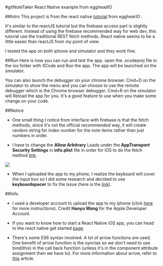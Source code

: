 
#gitNoteTaker React Naitve example from eggheadIO

##Intro
This project is from the react native [tutorial](https://egghead.io/courses/react-native-fundamentals) from egghearIO .

It's similar to the reactJS tutorial but the firebase access part is slightly different. Instead of using the firebase recommended way for web dev, this tutorial use the traditional REST fetch methods. React native seems to be a little easier than reactJS from my point of view. 

I tested the app on both iphone and simulator and they work fine. 

##Run
Here is how you can run and test the app. open the .xcodeproj file in the ios folder with XCode and Run the app. The app will be launched on the simulator. 

You can also launch the debugger on your chrome browser. Cmd+D on the simulator to show the menu and you can choose to use the remote debugger which is the Chrome browser debugger. Cmd+R on the simulator will Reload the app for you. It's a good feature to use when you make some change on your code. 

##Notice
* One small thing I notice from interface with firebase is that the fetch methods, since it's not the official recommended way, it will create random string for index number for the note items rather than just numbers in order.

* I have to change the **Allow Arbitrary** Loads under the **AppTransport Security Settings** in **info.plist** file in order for iOS to do the fetch method 
[link](http://stackoverflow.com/questions/31254725/transport-security-has-blocked-a-cleartext-http).

![](http://i.stack.imgur.com/LqXFE.png)

* When I uploaded the app to my phone, I realize the keyboard will cover the input box so I did some research and decided to use **keyboardspacer** to fix the issue (here is the [link](https://github.com/Andr3wHur5t/react-native-keyboard-spacer)).


##Info
* I used a developer account to upload the app to my iphone (click [here](https://github.com/qizhong19920114/React_Redux_Study/blob/master/gitNoteTaker_iOS/Instruction.md) for more instructions). Credit **Haoyu Wang** for the Apple Developer Account. 

* If you want to know how to start a React Native iOS app, you can head to the react native get started [page](https://facebook.github.io/react-native/docs/getting-started.html).

* There's some ES6 syntax involved. A lot of arrow functions are used. One benefit of arrow function is the synctax so we don't need to use bind(this) in the call back function (unless it's in the component attribute assignment then we have to). For more information about arrow, refer to [this](http://exploringjs.com/es6/ch_arrow-functions.html) article. 












